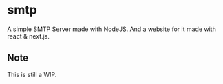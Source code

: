 # smtp

A simple SMTP Server made with NodeJS. And a website for it made with react & next.js.

## Note

This is still a WIP.
